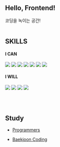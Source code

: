 
<h2> Hello, Frontend! </h2>
코딩을 녹이는 공간!
<br></br>

<h2> SKILLS </h2>
<h4> I CAN </h4>
<div>
<img src="https://img.shields.io/badge/C-00599C?style=for-the-badge&logo=c&logoColor=white">
<img src="https://img.shields.io/badge/Java-ED8B00?style=for-the-badge&logo=openjdk&logoColor=white">
<img src="https://img.shields.io/badge/HTML-239120?style=for-the-badge&logo=html5&logoColor=white">
<img src="https://img.shields.io/badge/CSS-239120?&style=for-the-badge&logo=css3&logoColor=white">
<img src="https://img.shields.io/badge/Dart-0175C2?style=for-the-badge&logo=dart&logoColor=white">
<img src="https://img.shields.io/badge/Flutter-02569B?style=for-the-badge&logo=flutter&logoColor=white">
<img src="https://img.shields.io/badge/Firebase-039BE5?style=for-the-badge&logo=Firebase&logoColor=white">
</div>
  
<h4> I WILL </h4>

<div>
<img src="https://img.shields.io/badge/JavaScript-F7DF1E?style=for-the-badge&logo=JavaScript&logoColor=white">
<img src="https://img.shields.io/badge/React-20232A?style=for-the-badge&logo=react&logoColor=61DAFB">
<img src="https://img.shields.io/badge/React_Native-20232A?style=for-the-badge&logo=react&logoColor=61DAFB">
<img src="https://img.shields.io/badge/TypeScript-007ACC?style=for-the-badge&logo=typescript&logoColor=white">
</div>

<br></br>
<h2> Study </h2>

- <a href="https://gregarious-chord-763.notion.site/Programmers-Level-1-2-bb82e293221c4b8da08f6dd6e067d236?pvs=4">Programmers</a>

- <a href="https://github.com/jongwone/BaekjoonCoding">Baekjoon Coding</a>


